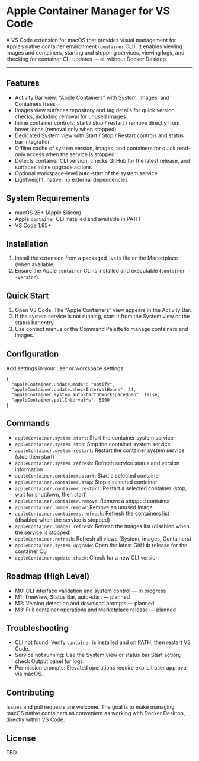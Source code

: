 # Apple Container Manager for VS Code

A VS Code extension for macOS that provides visual management for Apple’s native container environment (`container` CLI). It enables viewing images and containers, starting and stopping services, viewing logs, and checking for container CLI updates — all without Docker Desktop.

---

## Features
- Activity Bar view: “Apple Containers” with System, Images, and Containers trees
- Images view surfaces repository and tag details for quick version checks, including removal for unused images
- Inline container controls: start / stop / restart / remove directly from hover icons (removal only when stopped)
- Dedicated System view with Start / Stop / Restart controls and status bar integration
- Offline cache of system version, images, and containers for quick read-only access when the service is stopped
- Detects container CLI version, checks GitHub for the latest release, and surfaces inline upgrade actions
- Optional workspace-level auto-start of the system service
- Lightweight, native, no external dependencies

## System Requirements
- macOS 26+ (Apple Silicon)
- Apple `container` CLI installed and available in PATH
- VS Code 1.95+

## Installation
1. Install the extension from a packaged `.vsix` file or the Marketplace (when available).
2. Ensure the Apple `container` CLI is installed and executable (`container --version`).

## Quick Start
1. Open VS Code. The “Apple Containers” view appears in the Activity Bar.
2. If the system service is not running, start it from the System view or the status bar entry.
3. Use context menus or the Command Palette to manage containers and images.

## Configuration
Add settings in your user or workspace settings:

```jsonc
{
  "appleContainer.update.mode": "notify",
  "appleContainer.update.checkIntervalHours": 24,
  "appleContainer.system.autoStartOnWorkspaceOpen": false,
  "appleContainer.pollIntervalMs": 5000
}
```

## Commands
- `appleContainer.system.start`: Start the container system service
- `appleContainer.system.stop`: Stop the container system service
- `appleContainer.system.restart`: Restart the container system service (stop then start)
- `appleContainer.system.refresh`: Refresh service status and version information
- `appleContainer.container.start`: Start a selected container
- `appleContainer.container.stop`: Stop a selected container
- `appleContainer.container.restart`: Restart a selected container (stop, wait for shutdown, then start)
- `appleContainer.container.remove`: Remove a stopped container
- `appleContainer.image.remove`: Remove an unused image
- `appleContainer.containers.refresh`: Refresh the containers list (disabled when the service is stopped)
- `appleContainer.images.refresh`: Refresh the images list (disabled when the service is stopped)
- `appleContainer.refresh`: Refresh all views (System, Images, Containers)
- `appleContainer.system.upgrade`: Open the latest GitHub release for the container CLI
- `appleContainer.update.check`: Check for a new CLI version

## Roadmap (High Level)
- M0: CLI interface validation and system control — in progress
- M1: TreeView, Status Bar, auto-start — planned
- M2: Version detection and download prompts — planned
- M3: Full container operations and Marketplace release — planned

## Troubleshooting
- CLI not found: Verify `container` is installed and on PATH, then restart VS Code.
- Service not running: Use the System view or status bar Start action; check Output panel for logs.
- Permission prompts: Elevated operations require explicit user approval via macOS.

## Contributing
Issues and pull requests are welcome. The goal is to make managing macOS native containers as convenient as working with Docker Desktop, directly within VS Code.

## License
TBD

